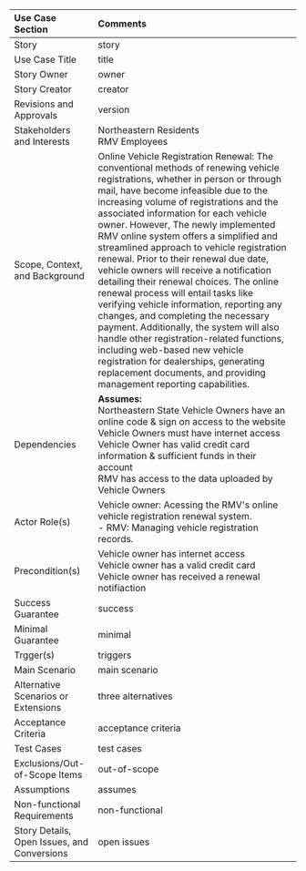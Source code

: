 |Use Case Section|Comments|
|:---|:---|
|Story|story|
|Use Case Title|title|
|Story Owner|owner|
|Story Creator|creator|
|Revisions and Approvals|version|
|Stakeholders and Interests| Northeastern Residents <br> RMV Employees|  -Cole 
|Scope, Context, and Background|Online Vehicle Registration Renewal: The conventional methods of renewing vehicle registrations, whether in person or through mail, have become infeasible due to the increasing volume of registrations and the associated information for each vehicle owner. However, The newly implemented RMV online system offers a simplified and streamlined approach to vehicle registration renewal. Prior to their renewal due date, vehicle owners will receive a notification detailing their renewal choices. The online renewal process will entail tasks like verifying vehicle information, reporting any changes, and completing the necessary payment. Additionally, the system will also handle other registration-related functions, including web-based new vehicle registration for dealerships, generating replacement documents, and providing management reporting capabilities.|  -Evan 
|Dependencies|**Assumes:** <br> Northeastern State Vehicle Owners have an online code & sign on access to the website <br> Vehicle Owners must have internet access <br> Vehicle Owner has valid credit card information & sufficient funds in their account <br> RMV has access to the data uploaded by Vehicle Owners| -Axel
|Actor Role(s)|Vehicle owner: Acessing the RMV's online vehicle registration renewal system. <br> - RMV: Managing vehicle registration records.| -Evan
|Precondition(s)|Vehicle owner has internet access <br> Vehicle owner has a valid credit card <br> Vehicle owner has received a renewal notifiaction| -Tori
|Success Guarantee|success|
|Minimal Guarantee|minimal|
|Trgger(s)|triggers|
|Main Scenario|main scenario|
|Alternative Scenarios or Extensions|three alternatives|
|Acceptance Criteria|acceptance criteria|
|Test Cases|test cases|
|Exclusions/Out-of-Scope Items|out-of-scope|
|Assumptions|assumes|
|Non-functional Requirements|non-functional|
|Story Details, Open Issues, and Conversions|open issues|